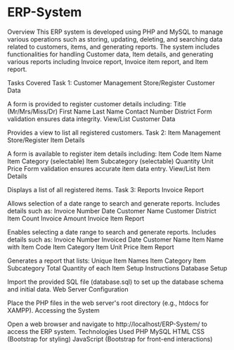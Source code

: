 # ERP-System

Overview
This ERP system is developed using PHP and MySQL to manage various operations such as storing, updating, deleting, and searching data related to customers, items, and generating reports. The system includes functionalities for handling Customer data, Item details, and generating various reports including Invoice report, Invoice item report, and Item report.

Tasks Covered
Task 1: Customer Management
Store/Register Customer Data

A form is provided to register customer details including:
Title (Mr/Mrs/Miss/Dr)
First Name
Last Name
Contact Number
District
Form validation ensures data integrity.
View/List Customer Data

Provides a view to list all registered customers.
Task 2: Item Management
Store/Register Item Details

A form is available to register item details including:
Item Code
Item Name
Item Category (selectable)
Item Subcategory (selectable)
Quantity
Unit Price
Form validation ensures accurate item data entry.
View/List Item Details

Displays a list of all registered items.
Task 3: Reports
Invoice Report

Allows selection of a date range to search and generate reports.
Includes details such as:
Invoice Number
Date
Customer Name
Customer District
Item Count
Invoice Amount
Invoice Item Report

Enables selecting a date range to search and generate reports.
Includes details such as:
Invoice Number
Invoiced Date
Customer Name
Item Name with Item Code
Item Category
Item Unit Price
Item Report

Generates a report that lists:
Unique Item Names
Item Category
Item Subcategory
Total Quantity of each Item
Setup Instructions
Database Setup

Import the provided SQL file (database.sql) to set up the database schema and initial data.
Web Server Configuration

Place the PHP files in the web server's root directory (e.g., htdocs for XAMPP).
Accessing the System

Open a web browser and navigate to http://localhost/ERP-System/ to access the ERP system.
Technologies Used
PHP
MySQL
HTML
CSS (Bootstrap for styling)
JavaScript (Bootstrap for front-end interactions)

